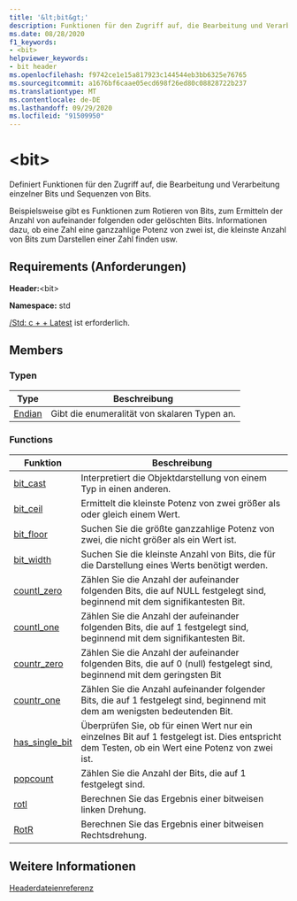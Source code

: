 ```yaml
---
title: '&lt;bit&gt;'
description: Funktionen für den Zugriff auf, die Bearbeitung und Verarbeitung einzelner Bits und Sequenzen von Bits.
ms.date: 08/28/2020
f1_keywords:
- <bit>
helpviewer_keywords:
- bit header
ms.openlocfilehash: f9742ce1e15a817923c144544eb3bb6325e76765
ms.sourcegitcommit: a1676bf6caae05ecd698f26ed80c08828722b237
ms.translationtype: MT
ms.contentlocale: de-DE
ms.lasthandoff: 09/29/2020
ms.locfileid: "91509950"
---
```

# <a name="ltbitgt"></a>&lt;bit&gt;

Definiert Funktionen für den Zugriff auf, die Bearbeitung und Verarbeitung einzelner Bits und Sequenzen von Bits.

Beispielsweise gibt es Funktionen zum Rotieren von Bits, zum Ermitteln der Anzahl von aufeinander folgenden oder gelöschten Bits. Informationen dazu, ob eine Zahl eine ganzzahlige Potenz von zwei ist, die kleinste Anzahl von Bits zum Darstellen einer Zahl finden usw.

## <a name="requirements"></a>Requirements (Anforderungen)

**Header:**\<bit>

**Namespace:** std

[/Std: c + + Latest](../build/reference/std-specify-language-standard-version.md) ist erforderlich.

## <a name="members"></a>Members

### <a name="types"></a>Typen

| Type | Beschreibung |
|--------|----------|
| [Endian](bit-enum.md) | Gibt die enumeralität von skalaren Typen an. |

### <a name="functions"></a>Functions

| Funktion | Beschreibung |
|-----|-----|
|[bit_cast](bit-functions.md#bit_cast) | Interpretiert die Objektdarstellung von einem Typ in einen anderen. |
|[bit_ceil](bit-functions.md#bit_ceil) | Ermittelt die kleinste Potenz von zwei größer als oder gleich einem Wert. |
|[bit_floor](bit-functions.md#bit_floor) | Suchen Sie die größte ganzzahlige Potenz von zwei, die nicht größer als ein Wert ist. |
|[bit_width](bit-functions.md#bit_width) | Suchen Sie die kleinste Anzahl von Bits, die für die Darstellung eines Werts benötigt werden. |
|[countl_zero](bit-functions.md#countl_zero) | Zählen Sie die Anzahl der aufeinander folgenden Bits, die auf NULL festgelegt sind, beginnend mit dem signifikantesten Bit. |
|[countl_one](bit-functions.md#countl_one) | Zählen Sie die Anzahl der aufeinander folgenden Bits, die auf 1 festgelegt sind, beginnend mit dem signifikantesten Bit. |
|[countr_zero](bit-functions.md#countr_zero) | Zählen Sie die Anzahl der aufeinander folgenden Bits, die auf 0 (null) festgelegt sind, beginnend mit dem geringsten Bit |
|[countr_one](bit-functions.md#countl_one) | Zählen Sie die Anzahl aufeinander folgender Bits, die auf 1 festgelegt sind, beginnend mit dem am wenigsten bedeutenden Bit. |
|[has_single_bit](bit-functions.md#has_single_bit) | Überprüfen Sie, ob für einen Wert nur ein einzelnes Bit auf 1 festgelegt ist. Dies entspricht dem Testen, ob ein Wert eine Potenz von zwei ist. |
|[popcount](bit-functions.md#popcount) | Zählen Sie die Anzahl der Bits, die auf 1 festgelegt sind. |
|[rotl](bit-functions.md#rotl) | Berechnen Sie das Ergebnis einer bitweisen linken Drehung. |
|[RotR](bit-functions.md#rotr) | Berechnen Sie das Ergebnis einer bitweisen Rechtsdrehung. |

## <a name="see-also"></a>Weitere Informationen

[Headerdateienreferenz](cpp-standard-library-header-files.md)
